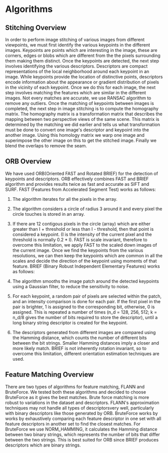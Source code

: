# Algorithms

## Stitching Overview

In order to perform image stitching of various images from different viewpoints, we must first identify the various keypoints in the different images. Keypoints are points which are interesting in the image, these are corners, edges or blobs which are different from the the pixels surrounding them making them distinct. Once the keypoints are detected, the next step involves identifying the various descriptors. Descriptors are compact representations of the local neighborhood around each keypoint in an image. While keypoints provide the location of distinctive points, descriptors encode information about the appearance or gradient distribution of pixels in the vicinity of each keypoint. Once we do this for each image, the next step involves matching the features which are similar in the different images. Not every matches are accurate, we use RANSAC algorithm to remove any outliers. Once the matching of keypoints between images is completed, the next step in image stitching is to compute the homography matrix. The homography matrix is a transformation matrix that describes the mapping between two perspective views of the same scene. This matrix is determined by the matching we did earlier and tells us what transformation must be done to convert one image's descriptor and keypoint into the another image. Using this homology matrix we warp one image and superimpose the other image on this to get the stitched image. Finally we blend the overlaps to remove the seam.

## ORB Overview

We have used ORB(Oriented FAST and Rotated BRIEF) for the detection of keypoints and descriptors. ORB effectively combines FAST and BRIEF algorithm and provides results twice as fast and accurate as SIFT and SURF. FAST (Features from Accelerated Segment Test) works as follows:

1. The algorithm iterates for all the pixels in the array.
2. The algorithm considers a circle of radius 3 around it and every pixel the circle touches is stored in an array.
3. If there are 12 contigous pixels in the circle (array) which are either greater than I + threshold or less than I - threshold, then that point is considered a keypoint. (I is the intensity of the current pixel and the threshold is normally 0.2 * I).
FAST is scale invariant, therefore to overcome this limitation, we apply FAST to the scaled down images of the current image. Once we find the keypoints from the various resolutions, we can then keep the keypoints which are common in all the scales and decide the direction of the keypoint using moments of that feature.
BRIEF (Binary Robust Independent Elementary Features) works as follows:

1. The algorithm smooths the image patch around the detected keypoints using a Gaussian filter, to reduce the sensitivity to noise.
2. For each keypoint, a random pair of pixels are selected within the patch, and an intensity comparison is done for each pair. If the first pixel in the pair is brighter, 1 is assigned to the corresponding bit, otherwise, 0 is assigned. This is repeated a number of times (n_d = 128, 256, 512; k = n_d/8 gives the number of bits required to store the descriptor), until a long binary string descriptor is created for the keypoint.
3. The descriptors generated from different images are compared using the Hamming distance, which counts the number of different bits between the bit strings. Smaller Hamming distances imply a closer and more likely match.
BRIEF is not inherently rotation invariant, so to overcome this limitation, different orientation estimation techniques are used.

## Feature Matching Overview

There are two types of algorithms for feature matching, FLANN and BruteForce. We tested both these algorithms and decided to choose BruteForce as it gives the best matches. Brute force matching is more robust to variations in the dataset and descriptors. FLANN's approximation techniques may not handle all types of descriptorsvery well, particularly with binary descriptors like those generated by ORB. BruteForce works by works by exhaustively comparing each feature descriptor in one set with all feature descriptors in another set to find the closest matches. For BruteForce we use NORM_HAMMING, it calculates the Hamming distance between two binary strings, which represents the number of bits that differ between the two strings. This is best suited for ORB since BRIEF produces descriptors which are binary strings.

